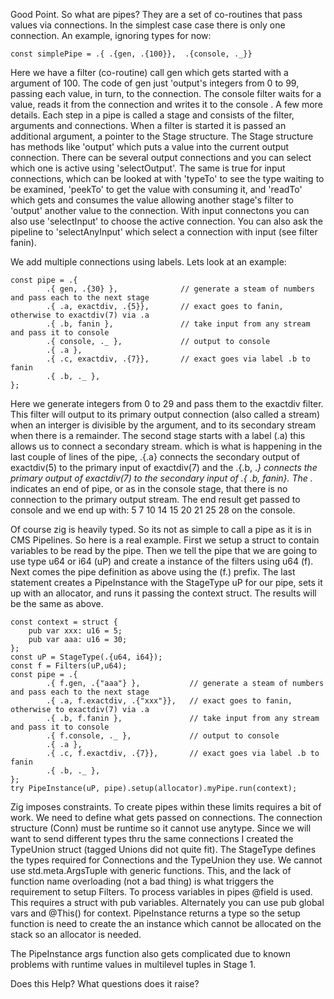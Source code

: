 Good Point.  So what are pipes?  They are a set of co-routines that pass values via connections.  In the simplest case case there is only one connection.  An example, ignoring types for now:
```
const simplePipe = .{ .{gen, .{100}},  .{console, ._}}
```
Here we have a filter (co-routine) call gen which gets started with a argument of 100.  The code of gen just 'output's integers from 0 to 99, passing each value, in turn, to the connection.  The console filter waits for a value, reads it  from the connection and writes it to the console .   A few more details.  Each step in a pipe is called a stage and consists of the filter, arguments and connections.  When a filter is started it is passed an additional argument, a pointer to the Stage structure.  The Stage structure has methods like 'output' which puts a value into the current output connection.  There can be several output connections and you can select which one is active using 'selectOutput'.  The same is true for input connections, which can be looked at with 'typeTo' to see the type waiting to be examined, 'peekTo' to get the value with consuming  it, and 'readTo' which gets and consumes the value allowing another stage's filter to 'output' another value to the connection.  With input connectons you can also use 'selectInput' to choose the active connection.  You can also ask the pipeline to 'selectAnyInput' which select a connection with input (see filter fanin).

We add multiple connections using labels.  Lets look at an example:
```
const pipe = .{ 
        .{ gen, .{30} },              // generate a steam of numbers and pass each to the next stage
        .{ .a, exactdiv, .{5}},       // exact goes to fanin, otherwise to exactdiv(7) via .a
        .{ .b, fanin },               // take input from any stream and pass it to console
        .{ console, ._ },             // output to console
        .{ .a },
        .{ .c, exactdiv, .{7}},       // exact goes via label .b to fanin
        .{ .b, ._ },
};
```
Here we generate integers from 0 to 29 and pass them to the exactdiv filter.  This filter will output to its primary output connection (also called a stream) when an interger is divisible by the argument, and to its secondary stream when there is a remainder.  The second stage starts with a label (.a) this allows us to connect a secondary stream.  which is what is happening in the last couple  of lines of the pipe, .{.a} connects the secondary output of exactdiv(5) to the primary input of exactdiv(7) and the .{.b, ._} connects the primary output of exactdiv(7) to the secondary input of .{ .b, fanin}.  The ._  indicates an end of pipe, or as in the console stage, that there is no connection to the primary output stream.  The end result get passed to console and we end up with: 5 7 10 14 15 20 21 25 28 on the console.

Of course zig is heavily typed.  So its not as simple to call a pipe as it is in CMS Pipelines.  So here is a real example.  First we setup a struct to contain variables to be read by the pipe.  Then we tell the pipe that we are going to use type u64 or i64 (uP) and create a instance of the filters using u64 (f).  Next comes the pipe definition as above using the (f.) prefix.  The last statement creates a PipeInstance with the StageType uP for our pipe, sets it up with an allocator, and runs it passing the context struct.   The results will be the same as above.
```
const context = struct {
    pub var xxx: u16 = 5;
    pub var aaa: u16 = 30;
};
const uP = StageType(.{u64, i64});
const f = Filters(uP,u64);
const pipe = .{ 
        .{ f.gen, .{"aaa"} },           // generate a steam of numbers and pass each to the next stage
        .{ .a, f.exactdiv, .{"xxx"}},   // exact goes to fanin, otherwise to exactdiv(7) via .a
        .{ .b, f.fanin },               // take input from any stream and pass it to console
        .{ f.console, ._ },             // output to console
        .{ .a },
        .{ .c, f.exactdiv, .{7}},       // exact goes via label .b to fanin
        .{ .b, ._ },
};  
try PipeInstance(uP, pipe).setup(allocator).myPipe.run(context);
```

Zig imposes constraints.  To create pipes within these limits requires a bit of work.  We need to define what gets passed on connections.  The connection structure (Conn) must be runtime so it cannot use anytype.  Since we will want to send different types thru the same connections I created the TypeUnion struct (tagged Unions did not quite fit).   The StageType defines the types required for Connections and the TypeUnion they use.  We cannot use std.meta.ArgsTuple with generic functions.  This, and the lack of function name overloading (not a bad thing) is what triggers the requirement to setup Filters.  To process variables in pipes @field is used.  This requires a struct with pub variables.  Alternately you can use pub global vars and @This() for context.   PipeInstance returns a type so the setup function is need to create the an instance which cannot be allocated on the stack so an allocator is needed.   

The PipeInstance args function also gets complicated due to known problems with runtime values in multilevel tuples in Stage 1.

Does this Help?  What questions does it raise?
